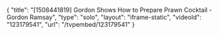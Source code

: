 {
    "title": "[1508441819] Gordon Shows How to Prepare Prawn Cocktail - Gordon Ramsay",
    "type": "solo",
    "layout": "iframe-static",
    "videoId": "123179541",
    "url": "\/tvpembed\/123179541"
}